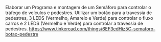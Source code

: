 Elaborar um Programa e montagem de um Semáforo para controlar o tráfego de veículos e pedestres. Utilizar um botão para a travessia de pedestres, 3 LEDS (Vermelho, Amarelo e Verde) para controlar o fluxo carros e 2 LEDS (Vermelho e Verde) para controlar a travessia de 
pedestres.
https://www.tinkercad.com/things/6EF3edHiz5C-semaforo-botao-pedestre
